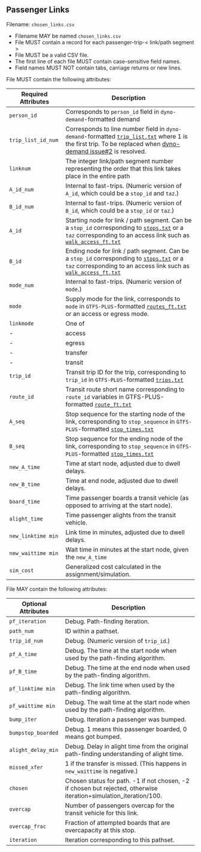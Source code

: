 ## Passenger Links
Filename: `chosen_links.csv`

 *  Filename MAY be named `chosen_links.csv`
 *  File MUST contain a record for each passenger-trip-< link/path segment >
 *  File MUST be a valid CSV file.
 *  The first line of each file MUST contain case-sensitive field names.
 *  Field names MUST NOT contain tabs, carriage returns or new lines.

File MUST contain the following attributes:

Required Attributes	| Description										
----------			| -------------		
`person_id`			| Corresponds to `person_id` field in `dyno-demand`-formatted demand
`trip_list_id_num`	| Corresponds to line number field in `dyno-demand`-formatted [`trip_list.txt`](https://github.com/osplanning-data-standards/dyno-demand/blob/master/files/trip_list.md) where 1 is the first trip.  To be replaced when [dyno-demand issue#2](https://github.com/osplanning-data-standards/dyno-demand/issues/2) is resolved.
`linknum`			  | The integer link/path segment number representing the order that this link takes place in the entire path
`A_id_num`			| Internal to fast-trips. (Numeric version of `A_id`, which could be a `stop_id` and `taz`.)
`B_id_num`			| Internal to fast-trips. (Numeric version of `B_id`, which could be a `stop_id` or `taz`.)
`A_id`				  | Starting node for link / path segment.  Can be a `stop_id` corresponding to [`stops.txt`](https://github.com/osplanning-data-standards/GTFS-PLUS/blob/master/files/stops.md) or a `taz` corresponding to an access link such as [`walk_access_ft.txt`](https://github.com/osplanning-data-standards/GTFS-PLUS/blob/master/files/walk_access_ft.md)
`B_id`				  |  Ending node for link / path segment. Can be a `stop_id` corresponding to [`stops.txt`](https://github.com/osplanning-data-standards/GTFS-PLUS/blob/master/files/stops.md) or a `taz` corresponding to an access link such as [`walk_access_ft.txt`](https://github.com/osplanning-data-standards/GTFS-PLUS/blob/master/files/walk_access_ft.md)
`mode_num`			| Internal to fast-trips. (Numeric version of `mode`.)
`mode`          | Supply mode for the link, corresponds to `mode` in `GTFS-PLUS`-formatted [`routes_ft.txt`](https://github.com/osplanning-data-standards/GTFS-PLUS/blob/master/files/routes_ft.md) or an access or egress mode.
`linkmode`			| One of 
-					|    access
-					|    egress
-					|    transfer
-					|    transit
`trip_id`			  | Transit trip ID for the trip, corresponding to `trip_id` in `GTFS-PLUS`-formatted [`trips.txt`](https://github.com/osplanning-data-standards/GTFS-PLUS/blob/master/files/trips.md)
`route_id`			| Transit route short name corresponding to `route_id` variables in GTFS-PLUS-formatted [`route_ft.txt`](https://github.com/osplanning-data-standards/GTFS-PLUS/blob/master/files/routes_ft.md)
`A_seq` 			| Stop sequence for the starting node of the link, corresponding to `stop_sequence` in `GTFS-PLUS`-formatted [`stop_times.txt`](https://github.com/osplanning-data-standards/GTFS-PLUS/blob/master/files/stop_times.md)
`B_seq` 			| Stop sequence for the ending node of the link, corresponding to `stop_sequence` in `GTFS-PLUS`-formatted [`stop_times.txt`](https://github.com/osplanning-data-standards/GTFS-PLUS/blob/master/files/stop_times.md)
`new_A_time` | Time at start node, adjusted due to dwell delays.
`new_B_time` | Time at end node, adjusted due to dwell delays.
`board_time` | Time passenger boards a transit vehicle (as opposed to arriving at the start node).
`alight_time`	| Time passenger alights from the transit vehicle.
`new_linktime min` | Link time in minutes, adjusted due to dwell delays.
`new_waittime min` | Wait time in minutes at the start node, given the `new_A_time`
`sim_cost` | Generalized cost calculated in the assignment/simulation.

File MAY contain the following attributes:

Optional Attributes	| Description										
----------			| -------------		
`pf_iteration`	| Debug. Path-finding iteration.
`path_num`			| ID within a pathset.
`trip_id_num`		| Debug. (Numeric version of `trip_id`.)
`pf_A_time` 		| Debug. The time at the start node when used by the path-finding algorithm.
`pf_B_time` 		| Debug. The time at the end node when used by the path-finding algorithm.
`pf_linktime min`	| Debug. The link time when used by the path-finding algorithm.
`pf_waittime min`	| Debug. The wait time at the start node when used by the path-finding algorithm.
`bump_iter`       | Debug. Iteration a passenger was bumped.
`bumpstop_boarded` | Debug. 1 means this passenger boarded, 0 means got bumped.
`alight_delay_min`  | Debug. Delay in alight time from the original path-finding understanding of alight time.
`missed_xfer` | 1 if the transfer is missed. (This happens in `new_waittime` is negative.)
`chosen` | Chosen status for path. -1 if not chosen, -2 if chosen but rejected, otherwise iteration+simulation_iteration/100.
`overcap`	| Number of passengers overcap for the transit vehicle for this link.
`overcap_frac` | Fraction of attempted boards that are overcapacity at this stop.
`iteration` | Iteration corresponding to this pathset.
